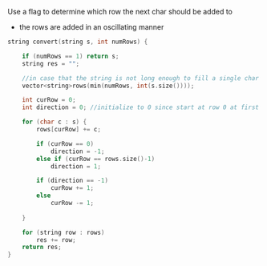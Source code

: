Use a flag to determine which row the next char should be added to
- the rows are added in an oscillating manner

```cpp
string convert(string s, int numRows) {

    if (numRows == 1) return s;
    string res = "";

    //in case that the string is not long enough to fill a single char for each row
    vector<string>rows(min(numRows, int(s.size())));

    int curRow = 0;
    int direction = 0; //initialize to 0 since start at row 0 at first regardless

    for (char c : s) {
        rows[curRow] += c;

        if (curRow == 0)
            direction = -1;
        else if (curRow == rows.size()-1)
            direction = 1;

        if (direction == -1) 
            curRow += 1;
        else
            curRow -= 1;
    
    }

    for (string row : rows) 
        res += row;
    return res;
}
```

